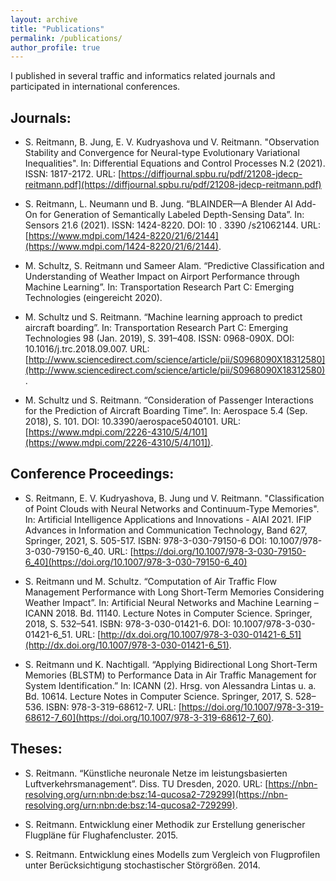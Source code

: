 ```yaml
---
layout: archive
title: "Publications"
permalink: /publications/
author_profile: true
---
```


I published in several traffic and informatics related journals and participated in international conferences. 

## Journals:

* S. Reitmann, B. Jung, E. V. Kudryashova und V. Reitmann. "Observation Stability and Convergence for Neural-type Evolutionary Variational Inequalities". In: Differential Equations and Control Processes N.2 (2021). ISSN: 1817-2172. URL: [https://diffjournal.spbu.ru/pdf/21208-jdecp-reitmann.pdf](https://diffjournal.spbu.ru/pdf/21208-jdecp-reitmann.pdf)

* S. Reitmann, L. Neumann und B. Jung. “BLAINDER—A Blender AI Add-On for Generation of Semantically Labeled Depth-Sensing Data”. In: Sensors 21.6 (2021). ISSN: 1424-8220. DOI: 10 . 3390 /s21062144. URL: [https://www.mdpi.com/1424-8220/21/6/2144](https://www.mdpi.com/1424-8220/21/6/2144).

* M. Schultz, S. Reitmann und Sameer Alam. “Predictive Classification and Understanding of Weather Impact on Airport Performance through Machine Learning”. In: Transportation Research Part C: Emerging Technologies (eingereicht 2020).

* M. Schultz und S. Reitmann. “Machine learning approach to predict aircraft boarding”. In: Transportation Research Part C: Emerging Technologies 98 (Jan. 2019), S. 391–408. ISSN: 0968-090X. DOI: 10.1016/j.trc.2018.09.007. URL: [http://www.sciencedirect.com/science/article/pii/S0968090X18312580](http://www.sciencedirect.com/science/article/pii/S0968090X18312580).

* M. Schultz und S. Reitmann. “Consideration of Passenger Interactions for the Prediction of Aircraft Boarding Time”. In: Aerospace 5.4 (Sep. 2018), S. 101. DOI: 10.3390/aerospace5040101. URL: [https://www.mdpi.com/2226-4310/5/4/101](https://www.mdpi.com/2226-4310/5/4/101]).


## Conference Proceedings:
* S. Reitmann, E. V. Kudryashova, B. Jung und V. Reitmann. "Classification of Point Clouds with Neural Networks and Continuum-Type Memories". In: Artificial Intelligence Applications and Innovations - AIAI 2021. IFIP Advances in Information and Communication Technology, Band 627, Springer, 2021, S. 505-517. ISBN: 978-3-030-79150-6  DOI: 10.1007/978-3-030-79150-6_40. URL: [https://doi.org/10.1007/978-3-030-79150-6_40](https://doi.org/10.1007/978-3-030-79150-6_40)

* S. Reitmann und M. Schultz. “Computation of Air Traffic Flow Management Performance with Long Short-Term Memories Considering Weather Impact”. In: Artificial Neural Networks and Machine Learning – ICANN 2018. Bd. 11140. Lecture Notes in Computer Science. Springer, 2018, S. 532–541. ISBN: 978-3-030-01421-6. DOI: 10.1007/978-3-030-01421-6_51. URL: [http://dx.doi.org/10.1007/978-3-030-01421-6_51](http://dx.doi.org/10.1007/978-3-030-01421-6_51).

* S. Reitmann und K. Nachtigall. “Applying Bidirectional Long Short-Term Memories (BLSTM) to Performance Data in Air Traffic Management for System Identification.” In: ICANN (2). Hrsg. von Alessandra Lintas u. a. Bd. 10614. Lecture Notes in Computer Science. Springer, 2017, S. 528–536. ISBN: 978-3-319-68612-7. URL: [https://doi.org/10.1007/978-3-319-68612-7_60](https://doi.org/10.1007/978-3-319-68612-7_60).

## Theses:
* S. Reitmann. “Künstliche neuronale Netze im leistungsbasierten Luftverkehrsmanagement”. Diss. TU Dresden, 2020. URL: [https://nbn-resolving.org/urn:nbn:de:bsz:14-qucosa2-729299](https://nbn-resolving.org/urn:nbn:de:bsz:14-qucosa2-729299).

* S. Reitmann. Entwicklung einer Methodik zur Erstellung generischer Flugpläne für Flughafencluster. 2015.

* S. Reitmann. Entwicklung eines Modells zum Vergleich von Flugprofilen unter Berücksichtigung stochastischer Störgrößen. 2014.






<!--
M. Schultz und S. Reitmann. “Consideration of Passenger Interactions for the Prediction of Aircraft Boarding Time”. In: Aerospace 5.4 (Sep. 2018), S. 101. DOI: 10 . 3390 / aerospace5040101. URL: <a href="https://www.mdpi.com/2226-4310/5/4/101">https://www.mdpi.com/2226-4310/5/4/101 </a>.
 
M. Schultz und S. Reitmann. “Machine learning approach to predict aircraft boarding”. In: Journal of Transportation Research Part C: Emerging Technologies (2018). URL: <a href="https://doi.org/10.1016/j.trc.2018.09.007">https://doi.org/10.1016/j.trc.2018.09.007 </a>.

S. Reitmann und M. Schultz. “Computation of Air Traffic Flow Management Performance with Long Short-Term Memories Considering Weather Impact”. In: Artificial Neural Networks and Machine Learning – ICANN 2018. Bd. 11140. Lecture Notes in Computer Science. Springer, 2018, S. 532–541. ISBN: 978-3-030-01421-6. DOI: 10.1007/978-3-030-01421-6_51. URL: <a href="http://dx.doi.org/10.1007/978-3-030-01421-6_51">http://dx.doi.org/10.1007/978-3-030-01421-6_51 </a>.

S. Reitmann und K. Nachtigall. “Applying Bidirectional Long Short-Term Memories (BLSTM) to Performance Data in Air Traffic Management for System Identification” In: ICANN (2). Hrsg. von Alessandra Lintas u. a. Bd. 10614. Lecture Notes in Computer Science. Springer, 2017, S. 528–536. ISBN: 978-3-319-68612-7. URL: <a href="https://doi.org/10.1007/978-3-319-68612-7_6">https://doi.org/10.1007/978-3-319-68612-7_60 </a>.


{% if author.googlescholar %}
  You can also find my articles on <u><a href="{{author.googlescholar}}">my Google Scholar profile</a>.</u>
{% endif %}

{% include base_path %}

{% for post in site.publications reversed %}
  {% include archive-single.html %}
{% endfor %}

  <ul>{% for post in site.publications %}
    {% include archive-single-cv.html %}
  {% endfor %}</ul>
-->
